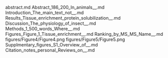 abstract.md
Abstract_186_200_In_animals__.md
Introduction_The_main_text_not__.md
Results_Tissue_enrichment_protein_solubilization__.md
Discussion_The_physiology_of_insect__.md
Methods_1_500_words_Where__.md
Figures_Figure_1_Tissue_enrichment__.md
Ranking_by_MS_MS_Name__.md
figures/Figure4/Figure4.png
figures/Figure5/Figure5.png
Supplmentary_figures_S1_Overview_of__.md
Citation_notes_personal_Reviews_on__.md
